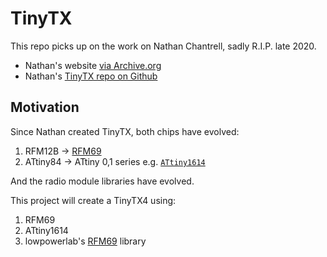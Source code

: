 # TinyTX

This repo picks up on the work on Nathan Chantrell, sadly R.I.P. late 2020.

* Nathan's website [via Archive.org](https://web.archive.org/web/20150202220320/http://nathan.chantrell.net/tinytx-wireless-sensor/)
* Nathan's [TinyTX repo on Github](https://github.com/nathanchantrell/TinyTX)

## Motivation

Since Nathan created TinyTX, both chips have evolved:

1. RFM12B -> [RFM69](https://www.hoperf.com/modules/rf_transceiver/index.html)
2. ATtiny84 -> ATtiny 0,1 series e.g. [`ATtiny1614`](https://ww1.microchip.com/downloads/en/DeviceDoc/ATtiny1614-16-17-DataSheet-DS40002204A.pdf)

And the radio module libraries have evolved.

This project will create a TinyTX4 using:

1. RFM69
2. ATtiny1614
3. lowpowerlab's [RFM69](https://github.com/lowpowerlab/rfm69) library
